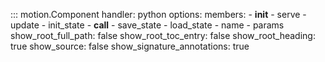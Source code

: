 ::: motion.Component
handler: python
options:
  members:
    - **init**
    - serve
    - update
    - init_state
    - **call**
    - save_state
    - load_state
    - name
    - params
  show_root_full_path: false
  show_root_toc_entry: false
  show_root_heading: true
  show_source: false
  show_signature_annotations: true

